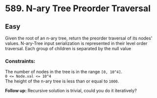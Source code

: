 # 589. N-ary Tree Preorder Traversal

## Easy

Given the root of an n-ary tree, return the preorder traversal of its nodes' values. N-ary-Tree input serialization is
represented in their level order traversal. Each group of children is separated by the null value

### Constraints:

The number of nodes in the tree is in the range `[0, 10^4]`.  
`0 <= Node.val <= 10^4`  
The height of the n-ary tree is less than or equal to `1000`.

**Follow up:** Recursive solution is trivial, could you do it iteratively?
